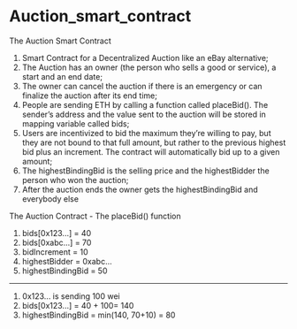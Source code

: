 # Auction_smart_contract

The Auction Smart Contract
1. Smart Contract for a Decentralized Auction like an eBay alternative;
2. The Auction has an owner (the person who sells a good or service), a start and an end date;
3. The owner can cancel the auction if there is an emergency or can finalize the auction after its end time;
4. People are sending ETH by calling a function called placeBid(). The sender’s address and the value sent to the auction will be stored in mapping variable called bids;
5. Users are incentivized to bid the maximum they’re willing to pay, but they are not bound to that full amount, but rather to the previous highest bid plus an increment. The contract will automatically bid up to a given amount;
6. The highestBindingBid is the selling price and the highestBidder the person who won the auction;
7. After the auction ends the owner gets the highestBindingBid and everybody else
   
The Auction Contract - The placeBid() function
1. bids[0x123...] = 40
2. bids[0xabc...] = 70
3. bidIncrement = 10
4. highestBidder = 0xabc...
5. highestBindingBid = 50 
---------------------------------------------
1. 0x123... is sending 100 wei
2. bids[0x123...] = 40 + 100= 140 
3. highestBindingBid = min(140, 70+10) = 80
